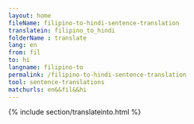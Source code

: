 ```yaml
---
layout: home
fileName: filipino-to-hindi-sentence-translation
translatein: filipino_to_hindi
folderName : translate
lang: en
from: fil
to: hi
langname: filipino-to
permalink: /filipino-to-hindi-sentence-translation
tool: sentence-translations
matchurls: en&&fil&&hi
---
```

{% include section/translateinto.html %}

